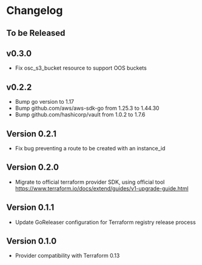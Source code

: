 # Changelog

## To be Released

## v0.3.0

* Fix osc_s3_bucket resource to support OOS buckets

## v0.2.2

* Bump go version to 1.17
* Bump github.com/aws/aws-sdk-go from 1.25.3 to 1.44.30
* Bump github.com/hashicorp/vault from 1.0.2 to 1.7.6

## Version 0.2.1

* Fix bug preventing a route to be created with an instance_id

## Version 0.2.0

* Migrate to official terraform provider SDK, using official tool
  https://www.terraform.io/docs/extend/guides/v1-upgrade-guide.html

## Version 0.1.1

* Update GoReleaser configuration for Terraform registry release process

## Version 0.1.0

* Provider compatibility with Terraform 0.13
